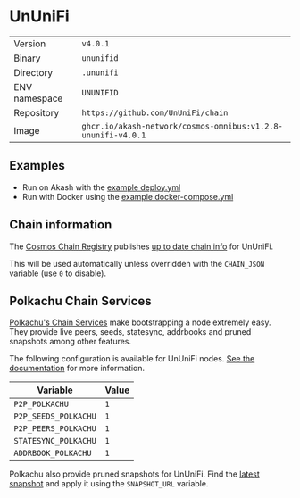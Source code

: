# UnUniFi

| | |
|---|---|
|Version|`v4.0.1`|
|Binary|`ununifid`|
|Directory|`.ununifi`|
|ENV namespace|`UNUNIFID`|
|Repository|`https://github.com/UnUniFi/chain`|
|Image|`ghcr.io/akash-network/cosmos-omnibus:v1.2.8-ununifi-v4.0.1`|

## Examples

- Run on Akash with the [example deploy.yml](./deploy.yml)
- Run with Docker using the [example docker-compose.yml](./docker-compose.yml)

## Chain information

The [Cosmos Chain Registry](https://github.com/cosmos/chain-registry) publishes [up to date chain info](https://raw.githubusercontent.com/cosmos/chain-registry/master/ununifi/chain.json) for UnUniFi.

This will be used automatically unless overridden with the `CHAIN_JSON` variable (use `0` to disable).

## Polkachu Chain Services

[Polkachu's Chain Services](https://www.polkachu.com/) make bootstrapping a node extremely easy. They provide live peers, seeds, statesync, addrbooks and pruned snapshots among other features.

The following configuration is available for UnUniFi nodes. [See the documentation](../README.md#polkachu-services) for more information.

|Variable|Value|
|---|---|
|`P2P_POLKACHU`|`1`|
|`P2P_SEEDS_POLKACHU`|`1`|
|`P2P_PEERS_POLKACHU`|`1`|
|`STATESYNC_POLKACHU`|`1`|
|`ADDRBOOK_POLKACHU`|`1`|

Polkachu also provide pruned snapshots for UnUniFi. Find the [latest snapshot](https://polkachu.com/tendermint_snapshots/akash) and apply it using the `SNAPSHOT_URL` variable.
